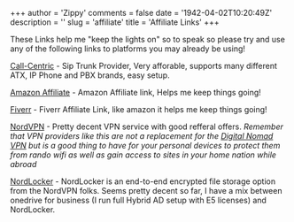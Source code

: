 +++
author = 'Zippy'
comments = false
date = '1942-04-02T10:20:49Z'
description = ''
slug = 'affiliate'
title = 'Affiliate Links'
+++

These Links help me "keep the lights on" so to speak so please try and use any of the following links to platforms you may already be using!


[Call-Centric](https://www.callcentric.com/?aid=1469308) - Sip Trunk Provider, Very afforable, supports many different ATX, IP Phone and PBX brands, easy setup. 

[Amazon Affiliate](https://www.amazon.com/b?_encoding=UTF8&tag=techrelay0b-20&linkCode=ur2&linkId=1062df21f10cf57cb153e27eb1fce307&camp=1789&creative=9325&node=193870011) - Amazon Affiliate link, Helps me keep things going!

[Fiverr](https://go.fiverr.com/visit/?bta=706591&brand=fiverrhybrid) - Fiverr Affiliate Link, like amazon it helps me keep things going!

[NordVPN](https://go.nordvpn.net/aff_c?offer_id=725&aff_id=86359) - Pretty decent VPN service with good refferal offers. *Remember that VPN providers like this are not a replacement for the [Digital Nomad VPN](https://techrelay/post/nomad-vpn) but is a good thing to have for your personal devices to protect them from rando wifi as well as gain access to sites in your home nation while abroad* 

[NordLocker](https://go.nordlocker.net/aff_c?offer_id=760&aff_id=86359) - NordLocker is an end-to-end encrypted file storage option from the NordVPN folks. Seems pretty decent so far, I have a mix between onedrive for business (I run full Hybrid AD setup with E5 licenses) and NordLocker.


